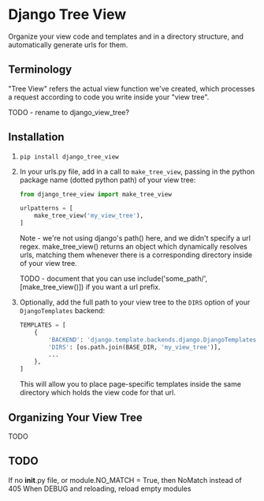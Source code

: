 # Django Tree View

Organize your view code and templates and in a directory structure, and automatically generate urls for them.

## Terminology

"Tree View" refers the actual view function we've created, which processes a request according to code you write inside your "view tree".

TODO - rename to django_view_tree?

## Installation

1. `pip install django_tree_view`
2. In your urls.py file, add in a call to `make_tree_view`, passing in the python package name (dotted python path) of your view tree:
    ```python
    from django_tree_view import make_tree_view

    urlpatterns = [
        make_tree_view('my_view_tree'),
    ]
    ```

    Note - we're not using django's path() here, and we didn't specify a url regex. make_tree_view() returns an object which dynamically resolves urls, matching them whenever there is a corresponding directory inside of your view tree.

    TODO - document that you can use include('some_path/', [make_tree_view()]) if you want a url prefix.

3. Optionally, add the full path to your view tree to the `DIRS` option of your `DjangoTemplates` backend:
    ```python
    TEMPLATES = [
        {
            'BACKEND': 'django.template.backends.django.DjangoTemplates',
            'DIRS': [os.path.join(BASE_DIR, 'my_view_tree')],
            ...
        },
    ]
    ```

    This will allow you to place page-specific templates inside the same directory which holds the view code for that url.

## Organizing Your View Tree

TODO

## TODO

If no __init__.py file, or module.NO_MATCH = True, then NoMatch instead of 405
When DEBUG and reloading, reload empty modules